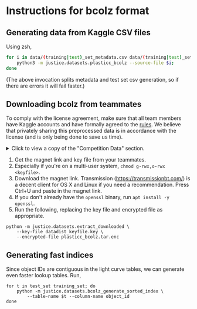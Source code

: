 # Instructions for bcolz format

## Generating data from Kaggle CSV files

Using zsh,

```sh
for i in data/(training|test)_set_metadata.csv data/(training|test)_set.csv; do
    python3 -m justice.datasets.plasticc_bcolz --source-file $i;
done
```

(The above invocation splits metadata and test set csv generation,
so if there are errors it will fail faster.)


## Downloading bcolz from teammates

To comply with the license agreement, make sure that all team members have Kaggle
accounts and have formally agreed to the [rules](https://www.kaggle.com/c/PLAsTiCC-2018/rules).
We believe that privately sharing this preprocessed data is in accordance with the
license (and is only being done to save us time).

<details><summary>Click to view a copy of the "Competition Data" section.</summary>
<p>

### 7. COMPETITION DATA.
"Competition Data" means the data or datasets available from the Competition Website for
the purpose of use in the Competition, including any prototype or executable code provided
on the Competition Website.

A. Data Access and Use. Unless otherwise restricted under the Competition Specific Rules
above, after your acceptance of these Rules, you may access and use the Competition Data
for the purposes of the Competition, participation on Kaggle Website forums, academic
research and education, and other non-commercial purposes.

B. Data Security. You agree to use reasonable and suitable measures to prevent persons who
have not formally agreed to these Rules from gaining access to the Competition Data. You
agree not to transmit, duplicate, publish, redistribute or otherwise provide or make
available the Data to any party not participating in the Competition. You agree to notify
Kaggle immediately upon learning of any possible unauthorized transmission or unauthorized
access of the Data and agree to work with Kaggle to rectify any unauthorized transmission.
You agree that participation in the Competition will not be construed as having or being
granted a license (expressly, by implication, estoppel, or otherwise) under, or any right
of ownership in, any of the Data.

C. External Data. Unless otherwise expressly stated on the Competition Website, you may
not use data other than the Competition Data to develop and test your models and
Submissions. Competition Sponsor reserves the right to disqualify any Participant who
Competition Sponsor discovers has undertaken or attempted to undertake the use of data
other than the Competition Data, or who uses the Competition Data other than as permitted
by the Competition Website and these Rules.

</p>
</details>

 1. Get the magnet link and key file from your teammates.
 1. Especially if you're on a multi-user system, `chmod g-rwx,o-rwx <keyfile>`.
 1. Download the magnet link. Transmission (https://transmissionbt.com/) is a decent
    client for OS X and Linux if you need a recommendation. Press Ctrl+U and paste in the
    magnet link.
 1. If you don't already have the `openssl` binary, run `apt install -y openssl`.
 1. Run the following, replacing the key file and encrypted file as appropriate.

```
python -m justice.datasets.extract_downloaded \
    --key-file datadist_keyfile.key \
    --encrypted-file plasticc_bcolz.tar.enc
```

## Generating fast indices

Since object IDs are contiguous in the light curve tables, we can generate even faster lookup tables.
Run,

```
for t in test_set training_set; do
    python -m justice.datasets.bcolz_generate_sorted_index \
        --table-name $t --column-name object_id
done
```
